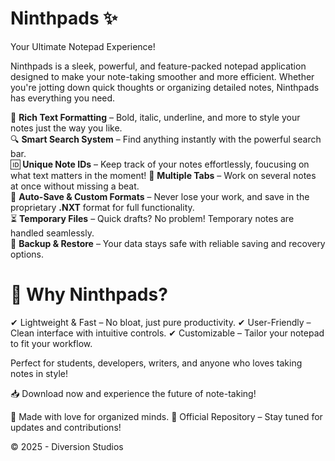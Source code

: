 # Ninthpads ✨
Your Ultimate Notepad Experience!

Ninthpads is a sleek, powerful, and feature-packed notepad application designed to make your note-taking smoother and more efficient. Whether you're jotting down quick thoughts or organizing detailed notes, Ninthpads has everything you need.

📝 **Rich Text Formatting** – Bold, italic, underline, and more to style your notes just the way you like.  
🔍 **Smart Search System** – Find anything instantly with the powerful search bar.  
🆔 **Unique Note IDs** – Keep track of your notes effortlessly, foucusing on what text matters in the moment!
📂 **Multiple Tabs** – Work on several notes at once without missing a beat.  
💾 **Auto-Save & Custom Formats** – Never lose your work, and save in the proprietary **.NXT** format for full functionality.  
⏳ **Temporary Files** – Quick drafts? No problem! Temporary notes are handled seamlessly.  
🔄 **Backup & Restore** – Your data stays safe with reliable saving and recovery options. 

# 🚀 Why Ninthpads?
✔ Lightweight & Fast – No bloat, just pure productivity.
✔ User-Friendly – Clean interface with intuitive controls.
✔ Customizable – Tailor your notepad to fit your workflow.

Perfect for students, developers, writers, and anyone who loves taking notes in style!

📥 Download now and experience the future of note-taking!

💖 Made with love for organized minds.
🔗 Official Repository – Stay tuned for updates and contributions!

© 2025 - Diversion Studios
